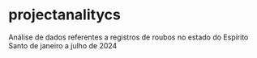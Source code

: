 # projectanalitycs
Análise de dados referentes a registros de roubos no estado do Espírito Santo de janeiro a julho de 2024
